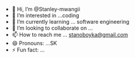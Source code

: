 - 👋 Hi, I’m @Stanley-mwangii
- 👀 I’m interested in ...coding
- 🌱 I’m currently learning ... software engineering 
- 💞️ I’m looking to collaborate on ...
- 📫 How to reach me ... stanoboyka@gmail.com
- 😄 Pronouns: ...SK
- ⚡ Fun fact: ...

<!---
Stanley-mwangii/Stanley-mwangii is a ✨ special ✨ repository because its `README.md` (this file) appears on your GitHub profile.
You can click the Preview link to take a look at your changes.
--->
